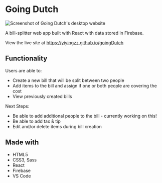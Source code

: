 # Going Dutch

![Screenshot of Going Dutch's desktop website](https://i.imgur.com/X2wwLLe.jpg)

A bill-splitter web app built with React with data stored in Firebase.

View the live site at https://yiyingzz.github.io/goingDutch

## Functionality

Users are able to:

- Create a new bill that will be split between two people
- Add items to the bill and assign if one or both people are covering the cost
- View previously created bills

Next Steps:

- Be able to add additional people to the bill - currently working on this!
- Be able to add tax & tip
- Edit and/or delete items during bill creation

## Made with

- HTML5
- CSS3, Sass
- React
- Firebase
- VS Code
